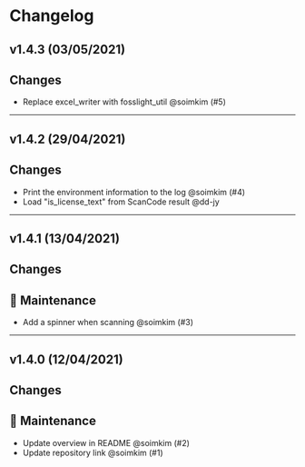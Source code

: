 # Changelog

## v1.4.3 (03/05/2021)
## Changes
- Replace excel_writer with fosslight_util @soimkim (#5)

---

## v1.4.2 (29/04/2021)
## Changes
- Print the environment information to the log @soimkim (#4)
- Load "is_license_text" from ScanCode result @dd-jy 

---

## v1.4.1 (13/04/2021)
## Changes
## 🔧 Maintenance

- Add a spinner when scanning @soimkim (#3)

---

## v1.4.0 (12/04/2021)
## Changes
## 🔧 Maintenance

- Update overview in README @soimkim (#2)
- Update repository link @soimkim (#1)

